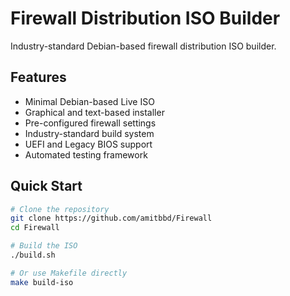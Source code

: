 # Firewall Distribution ISO Builder

Industry-standard Debian-based firewall distribution ISO builder.

## Features

- Minimal Debian-based Live ISO
- Graphical and text-based installer
- Pre-configured firewall settings
- Industry-standard build system
- UEFI and Legacy BIOS support
- Automated testing framework

## Quick Start

```bash
# Clone the repository
git clone https://github.com/amitbbd/Firewall
cd Firewall

# Build the ISO
./build.sh

# Or use Makefile directly
make build-iso

